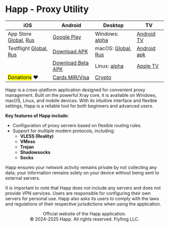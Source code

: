 # Happ - Proxy Utility

| iOS                                                                                                                                                          | Android                                                                                                | Desktop                                                                                                                                                   | TV                                                                                          |
| ------------------------------------------------------------------------------------------------------------------------------------------------------------ | ------------------------------------------------------------------------------------------------------ | --------------------------------------------------------------------------------------------------------------------------------------------------------- | ------------------------------------------------------------------------------------------- |
| App Store [Global](https://apps.apple.com/us/app/happ-proxy-utility/id6504287215), [Rus](https://apps.apple.com/ru/app/happ-proxy-utility-plus/id6746188973) | [Google Play](https://play.google.com/store/apps/details?id=com.happproxy)                             | Windows: [alpha](https://github.com/Happ-proxy/happ-desktop/releases/latest/download/setup-Happ.x86.exe)                                                  | [Android TV](https://play.google.com/store/apps/details?id=com.happproxy)                   |
| Testflight [Global](https://testflight.apple.com/join/XMls6Ckd), [Rus](https://testflight.apple.com/join/1bKEcMub)                                           | [Download APK](https://github.com/Happ-proxy/happ-android/releases/latest/download/Happ.apk)           | macOS: [Global](https://apps.apple.com/us/app/happ-proxy-utility/id6504287215), [Rus](https://apps.apple.com/ru/app/happ-proxy-utility-plus/id6746188973) | [Android apk](https://github.com/Happ-proxy/happ-android/releases/latest/download/Happ.apk) |
|                                                                                                                                                              | [Download Beta APK](https://github.com/Happ-proxy/happ-android/releases/latest/download/Happ_beta.apk) | Linux: [alpha](https://github.com/Happ-proxy/happ-desktop/releases/)                                                                                      | [Apple TV](https://apps.apple.com/us/app/happ-proxy-utility-for-tv/id6748297274)            |
| <mark style="color:$danger;">Donations</mark> ❤️                                                                                                             | [​Cards MIR/Visa​](https://t.me/tribute/app?startapp=dzpn)                                             | [Crypto](contacts.md#crypto)                                                                                                                              |                                                                                             |

Happ is a cross-platform application designed for convenient proxy management. Built on the powerful Xray core, it is available on Windows, macOS, Linux, and mobile devices. With its intuitive interface and flexible settings, Happ is a reliable tool for both beginners and advanced users.

**Key features of Happ include:**

* Configuration of proxy servers based on flexible routing rules.
* Support for multiple modern protocols, including:
  * **VLESS (Reality)**
  * **VMess**
  * **Trojan**
  * **Shadowsocks**
  * **Socks**

Happ ensures your network activity remains private by not collecting any data; your information remains solely on your device without being sent to external servers.

It is important to note that Happ does not include any servers and does not provide VPN services. Users are responsible for configuring their own servers for personal use. Happ also asks its users to comply with the laws and regulations of their respective jurisdictions when using the application.

<p align="center">Official website of the Happ application.<br>© 2024-2025 Happ. All rights reserved. Flyfrog LLC.</p>
